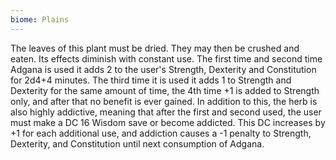 ```yaml
---
biome: Plains
---
```

The leaves of this plant must be dried. They may then be crushed and eaten. Its effects diminish with constant use. The first time and second time Adgana is used it adds 2 to the user's Strength, Dexterity and Constitution for 2d4+4 minutes. The third time it is used it adds 1 to Strength and Dexterity for the same amount of time, the 4th time +1 is added to Strength only, and after that no benefit is ever gained. In addition to this, the herb is also highly addictive, meaning that after the first and second used, the user must make a DC 16 Wisdom save or become addicted. This DC increases by +1 for each additional use, and addiction causes a -1 penalty to Strength, Dexterity, and Constitution until next consumption of Adgana. 

